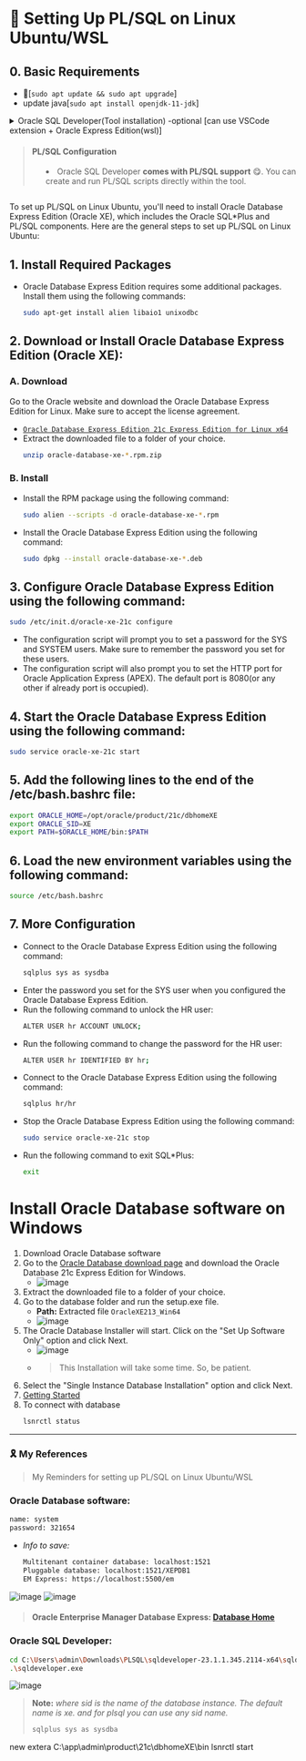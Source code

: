 # 📐 Setting Up PL/SQL on Linux Ubuntu/WSL

## 0. Basic Requirements
- 🔁[`sudo apt update && sudo apt upgrade`] 
- update java[`sudo apt install openjdk-11-jdk`]
<!-- -  [`sudo apt install sqldeveloper`] if non WSL else download from [here](https://www.oracle.com/tools/downloads/sqldev-downloads.html) -optional(can use VSCode extension) -->

<details>
<summary>
  Oracle SQL Developer(Tool installation) -optional [can use VSCode extension + Oracle Express Edition(wsl)]
  
> #### PL/SQL Configuration
> - Oracle SQL Developer **comes with PL/SQL support** 😋. You can create and run PL/SQL scripts directly within the tool.

</summary>

### Install Oracle SQL Developer on **🐧 Ubuntu**

#### 1. Download Oracle SQL Developer
- Go to the [Oracle SQL Developer download page](https://www.oracle.com/tools/downloads/sqldev-downloads.html) and download the Linux RPM file.

#### 2. Extract the downloaded file to a folder of your choice. 

<!-- -- unzip sqldeveloper-*-no-jre.zip (for any version) -->
> - if you don't have unzip installed, install it using the following command:
>   ```bash
>   sudo apt-get install unzip
>   ```
- Once the download is complete, extract the archive to a location of your choice.
  ```bash
  -- unzip sqldeveloper-*-no-jre.zip (for any version)
  unzip sqldeveloper-20.4.1.407.0006-no-jre.zip 
  ```

#### 3. Install Required Packages
- Oracle SQL Developer requires some additional packages. Install them using the following commands:
  ```bash
    sudo apt-get install libc6-i386 lib32ncurses5 lib32z1 lib32stdc++6
  ``` 
#### 4. Run Oracle SQL Developer
- Navigate to the `sqldeveloper` folder and run the `sqldeveloper.sh` script.
  ```bash
  cd sqldeveloper
  ./sqldeveloper.sh
  ```
- The first time you run Oracle SQL Developer, it will prompt you to locate the Java executable. Provide the path to your JDK installation.
#### 5. Configure Oracle Database Connection
- Open Oracle SQL Developer.
- Click on "View" in the menu and select "Connections" to open the Connections tab.
- Right-click on "Connections" and choose "New Connection."
- Enter the connection details such as Connection Name, Username, Password, and SID/Service Name.

> **Note:** If you followed the steps then no need to install Oracle Express Edition(wsl) as it comes with Oracle SQL Developer.


<br>

### 🪟 Windows Subsystem for Linux (WSL)
- Download the [Linux RPM](https://www.oracle.com/tools/downloads/sqldev-downloads.html)
- make sure to move the downloaded file to the WSL filesystem
- Install the RPM package using the following command:
  ```bash
  sudo rpm -i sqldeveloper-20.4.1.407.0006-20.4.1-407.0006.noarch.rpm
  ```
- Navigate to the sqldeveloper folder and run the sqldeveloper.sh script.
- ```bash
  cd sqldeveloper
  ./sqldeveloper.sh
  ```
> If you want to create a desktop shortcut, right-click on the sqldeveloper.sh script and select Create Shortcut. You can then copy the shortcut to your desktop.

</details>

To set up PL/SQL on Linux Ubuntu, you'll need to install Oracle Database Express Edition (Oracle XE), which includes the Oracle SQL*Plus and PL/SQL components. Here are the general steps to set up PL/SQL on Linux Ubuntu:

## 1. Install Required Packages
- Oracle Database Express Edition requires some additional packages. Install them using the following commands:
  ```bash
  sudo apt-get install alien libaio1 unixodbc
  ```
## 2. Download or Install Oracle Database Express Edition (Oracle XE):
### A. Download
Go to the Oracle website and download the Oracle Database Express Edition for Linux. Make sure to accept the license agreement.
- [`Oracle Database Express Edition 21c Express Edition for Linux x64`](https://www.oracle.com/database/technologies/xe-downloads.html)
- Extract the downloaded file to a folder of your choice.
  ```bash
  unzip oracle-database-xe-*.rpm.zip
  ```
### B. Install
- Install the RPM package using the following command:
  ```bash
  sudo alien --scripts -d oracle-database-xe-*.rpm
  ```
- Install the Oracle Database Express Edition using the following command:
  ```bash
  sudo dpkg --install oracle-database-xe-*.deb
  ```
## 3. Configure Oracle Database Express Edition using the following command:
  ```bash
  sudo /etc/init.d/oracle-xe-21c configure
  ```
- The configuration script will prompt you to set a password for the SYS and SYSTEM users. Make sure to remember the password you set for these users.
- The configuration script will also prompt you to set the HTTP port for Oracle Application Express (APEX). The default port is 8080(or any other if already port is occupied).
## 4. Start the Oracle Database Express Edition using the following command:
  ```bash
  sudo service oracle-xe-21c start
  ```
## 5. Add the following lines to the end of the /etc/bash.bashrc file:
  ```bash
  export ORACLE_HOME=/opt/oracle/product/21c/dbhomeXE
  export ORACLE_SID=XE
  export PATH=$ORACLE_HOME/bin:$PATH
  ```
## 6. Load the new environment variables using the following command:
  ```bash
  source /etc/bash.bashrc
  ```
## 7. More Configuration
- Connect to the Oracle Database Express Edition using the following command:
  ```bash
  sqlplus sys as sysdba
  ```
- Enter the password you set for the SYS user when you configured the Oracle Database Express Edition.
- Run the following command to unlock the HR user:
  ```bash
  ALTER USER hr ACCOUNT UNLOCK;
  ```
- Run the following command to change the password for the HR user:
  ```bash
  ALTER USER hr IDENTIFIED BY hr;
  ```
- Connect to the Oracle Database Express Edition using the following command:
  ```bash
  sqlplus hr/hr
  ```
- Stop the Oracle Database Express Edition using the following command:
  ```bash
  sudo service oracle-xe-21c stop
  ```
- Run the following command to exit SQL*Plus:
  ```bash
  exit
  ```

<!-- Oracle Database software installation process for windows -->
# Install Oracle Database software on Windows
1. Download Oracle Database software
1. Go to the [Oracle Database download page](https://www.oracle.com/database/technologies/oracle-database-software-downloads.html) and download the Oracle Database 21c Express Edition for Windows.
   - ![image](https://github.com/Ayon-SSP/Ayon-SSP/assets/80549753/feb718a3-66bd-4994-9592-e3c494e50554)
2. Extract the downloaded file to a folder of your choice.
3. Go to the database folder and run the setup.exe file.
   - **Path:** Extracted file `OracleXE213_Win64`
   - ![image](https://github.com/Ayon-SSP/Ayon-SSP/assets/80549753/1805f3cd-5c0e-4435-8837-c6a3adc753b3)
4. The Oracle Database Installer will start. Click on the "Set Up Software Only" option and click Next.
   - ![image](https://github.com/Ayon-SSP/Ayon-SSP/assets/80549753/5a8d401b-46ac-4221-9ac7-be9dda05d1f2)
   - > This Installation will take some time. So, be patient.
5. Select the "Single Instance Database Installation" option and click Next.
6. [Getting Started](https://www.oracle.com/database/technologies/appdev/xe/quickstart.html)
7. To connect with database 
   ```bash
   lsnrctl status
   ```
---

### 🎗️ My References
> My Reminders for setting up PL/SQL on Linux Ubuntu/WSL
>

### Oracle Database software:
```bash
name: system
password: 321654
```
- *Info to save:*
  ```bash
  Multitenant container database: localhost:1521
  Pluggable database: localhost:1521/XEPDB1
  EM Express: https://localhost:5500/em
  ```


![image](https://github.com/Ayon-SSP/Ayon-SSP/assets/80549753/1e65f5ef-89d1-4356-bde0-40f413d02ead)
![image](https://github.com/Ayon-SSP/Ayon-SSP/assets/80549753/8896acd3-b980-40aa-b05e-7f4612383941)
<!-- save this link https://localhost:5500/em/shell as Database Home for future opens-->
> #### Oracle Enterprise Manager Database Express: [Database Home](https://localhost:5500/em/shell)

### Oracle SQL Developer:
```bash
cd C:\Users\admin\Downloads\PLSQL\sqldeveloper-23.1.1.345.2114-x64\sqldeveloper
.\sqldeveloper.exe

```
![image](https://github.com/Ayon-SSP/Ayon-SSP/assets/80549753/a783eb83-dd2f-43d0-b2ad-042f875e16a6)

<!-- ```bash
Name: PlayGroundSQL
Role: **SYSDBA**
username: ayonssp
password: playing@plsql
host: localhost
port: 1521
sid: xe or orcl
``` -->
> **Note:** *where sid is the name of the database instance. The default name is xe. and for plsql you can use any sid name.*
> ```bash
> sqlplus sys as sysdba
> ```


new extera 
C:\app\admin\product\21c\dbhomeXE\bin
lsnrctl start
